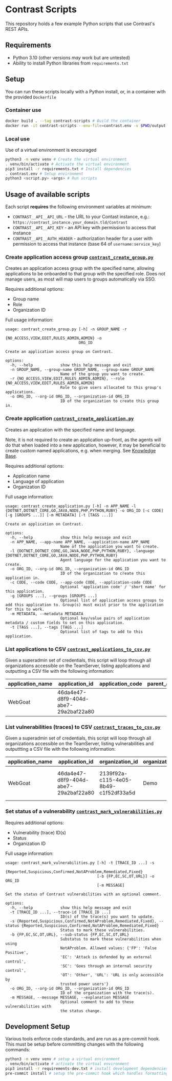 # Contrast Scripts

This repository holds a few example Python scripts that use Contrast's REST APIs.

## Requirements
- Python 3.10 (other versions _may_ work but are untested)
- Ability to install Python libraries from `requirements.txt`

## Setup
You can run these scripts locally with a Python install, or, in a container with the provided `Dockerfile`

### Container use
```bash
docker build . --tag contrast-scripts # Build the container
docker run -it contrast-scripts --env-file=contrast.env -v $PWD/output:/usr/src/app/output python <script.py> <...args...> # Run the container
```

### Local use
Use of a virtual environment is encouraged
```bash
python3 -m venv venv # Create the virtual environment
. venv/bin/activate # Activate the virtual environment
pip3 install -r requirements.txt # Install dependencies
. contrast.env # Setup environment
python3 <script.py> <args> # Run scripts
```

## Usage of available scripts

Each script **requires** the following environment variables at minimum:
- `CONTRAST__API__API_URL` - the URL to your Contast instance, e.g.: `https://contrast_instance.your_domain.tld/Contrast`
- `CONTRAST__API__API_KEY` - an API key with permission to access that instance
- `CONTRAST__API__AUTH_HEADER` - authorization header for a user with permission to access that instance (base 64 of `username:service_key`)

### Create application access group [`contrast_create_group.py`](contrast_create_group.py)

Creates an application access group with the specified name, allowing applications to be onboarded to that group with the specified role. Does not manage users, as most will map users to groups automatically via SSO.

Requires additional options:
- Group name
- Role
- Organization ID

Full usage information:

```
usage: contrast_create_group.py [-h] -n GROUP_NAME -r
                                {NO_ACCESS,VIEW,EDIT,RULES_ADMIN,ADMIN} -o
                                ORG_ID

Create an application access group on Contrast.

options:
  -h, --help            show this help message and exit
  -n GROUP_NAME, --group-name GROUP_NAME, --group-name GROUP_NAME
                        Name of the group you want to create.
  -r {NO_ACCESS,VIEW,EDIT,RULES_ADMIN,ADMIN}, --role {NO_ACCESS,VIEW,EDIT,RULES_ADMIN,ADMIN}
                        Role to give users allocated to this group's applications.
  -o ORG_ID, --org-id ORG_ID, --organization-id ORG_ID
                        ID of the organization to create this group in.
```

### Create application [`contrast_create_application.py`](contrast_create_application.py)

Creates an application with the specified name and language.

Note, it is not required to create an application up-front, as the agents will do that when loaded into a new application, however, it may be beneficial to create custom named applications, e.g. when merging. See [Knowledge Base](https://support.contrastsecurity.com/hc/en-us/articles/360060719052-How-to-create-a-custom-name-for-a-merged-group-of-Applications).

Requires additional options:
- Application name
- Language of application
- Organization ID

Full usage information:

```
usage: contrast_create_application.py [-h] -n APP_NAME -l {DOTNET,DOTNET_CORE,GO,JAVA,NODE,PHP,PYTHON,RUBY} -o ORG_ID [-c CODE] [-g [GROUPS ...]] [-m METADATA] [-t [TAGS ...]]

Create an application on Contrast.

options:
  -h, --help            show this help message and exit
  -n APP_NAME, --app-name APP_NAME, --application-name APP_NAME
                        Name of the application you want to create.
  -l {DOTNET,DOTNET_CORE,GO,JAVA,NODE,PHP,PYTHON,RUBY}, -language {DOTNET,DOTNET_CORE,GO,JAVA,NODE,PHP,PYTHON,RUBY}
                        Agent language for the application you want to create.
  -o ORG_ID, --org-id ORG_ID, --organization-id ORG_ID
                        ID of the organization to create this application in.
  -c CODE, --code CODE, --app-code CODE, --application-code CODE
                        Optional 'application code' / 'short name' for this application.
  -g [GROUPS ...], --groups [GROUPS ...]
                        Optional list of application access groups to add this application to. Group(s) must exist prior to the application for this to work.
  -m METADATA, --metadata METADATA
                        Optional key/value pairs of application metadata / custom fields to set on this application.
  -t [TAGS ...], --tags [TAGS ...]
                        Optional list of tags to add to this application.
```

### List applications to CSV [`contrast_applications_to_csv.py`](contrast_applications_to_csv.py)

Given a superadmin set of credentials, this script will loop through all organizations accessible on the TeamServer, listing applications and outputting a CSV file with the following information:

|application\_name   |application\_id     |application\_code   |parent\_application\_id|archived            |metadata\_appname   |metadata\_parentictoid|metadata\_appictoid |license             |score               |organization\_id    |organization\_name  |language            |created             |last\_seen          |tags                |total\_modules      |routes\_discovered  |routes\_exercised   |
|--------------------|--------------------|--------------------|--------------------|--------------------|--------------------|--------------------|--------------------|--------------------|--------------------|--------------------|--------------------|--------------------|--------------------|--------------------|--------------------|--------------------|--------------------|--------------------|
|WebGoat             |46da4e47\-d8f9\-404d\-abe7\-29a2baf22a80|                    |                    |False               |webgoat             |12345               |54321               |Licensed            |F                   |2139f92a\-c115\-4e05\-8b49\-c1f52df33a5d|Demo                |Java                |2022\-03\-02T16:08:00|2022\-03\-02T16:08:00|webgoat,demo,lab,intentionally-vulnerable|1                   |79                  |46                  |



### List vulnerabilities (traces) to CSV [`contrast_traces_to_csv.py`](contrast_traces_to_csv.py)

Given a superadmin set of credentials, this script will loop through all organizations accessible on the TeamServer, listing vulnerabilities and outputtting a CSV file with the following information:

|application\_name   |application\_id     |organization\_id    |organization\_name  |vuln\_uuid          |title               |type                |severity            |confidence          |impact              |status              |first\_time\_seen   |last\_time\_seen    |closed\_time        |
|--------------------|--------------------|--------------------|--------------------|--------------------|--------------------|--------------------|--------------------|--------------------|--------------------|--------------------|--------------------|--------------------|--------------------|
|WebGoat      |46da4e47\-d8f9\-404d\-abe7\-29a2baf22a80|2139f92a\-c115\-4e05\-8b49\-c1f52df33a5d|Demo                |K3PU\-B3SN\-RY4O\-OOK0|SQL Injection from "account\_name" Parameter on "/WebGoat/attack" page|SQL Injection       |Critical            |High                |High                |Reported            |2022\-02\-18T11:21:00|2022\-03\-02T10:58:00|                    |


### Set status of a vulnerability [`contrast_mark_vulnerabilities.py`](contrast_mark_vulnerabilities.py)

Requires additional options:
- Vulnerability (trace) ID(s)
- Status
- Organization ID

Full usage information:

```
usage: contrast_mark_vulnerabilities.py [-h] -t [TRACE_ID ...] -s
                                        {Reported,Suspicious,Confirmed,NotAProblem,Remediated,Fixed}
                                        [-b {FP,EC,SC,OT,URL}] -o ORG_ID
                                        [-m MESSAGE]

Set the status of Contrast vulnerabilities with an optional comment.

options:
  -h, --help            show this help message and exit
  -t [TRACE_ID ...], --trace-id [TRACE_ID ...]
                        ID(s) of the trace(s) you want to update.
  -s {Reported,Suspicious,Confirmed,NotAProblem,Remediated,Fixed}, --status {Reported,Suspicious,Confirmed,NotAProblem,Remediated,Fixed}
                        Status to mark these vulnerabilities.
  -b {FP,EC,SC,OT,URL}, --sub-status {FP,EC,SC,OT,URL}
                        Substatus to mark these vulnerabilities when using
                        NotAProblem. Allowed values: {'FP': 'False Positive',
                        'EC': 'Attack is defended by an external control',
                        'SC': 'Goes through an internal security control',
                        'OT': 'Other', 'URL': 'URL is only accessible by
                        trusted power users'}
  -o ORG_ID, --org-id ORG_ID, --organization-id ORG_ID
                        ID of the organization with the trace(s).
  -m MESSAGE, --message MESSAGE, --explanation MESSAGE
                        Optional comment to add to these vulnerabilities with
                        the status change.
```

## Development Setup
Various tools enforce code standards, and are run as a pre-commit hook. This must be setup before committing changes with the following commands:
```bash
python3 -m venv venv # setup a virtual environment
. venv/bin/activate # activate the virtual environment
pip3 install -r requirements-dev.txt # install development dependencies (will also include app dependencies)
pre-commit install # setup the pre-commit hook which handles formatting
```
